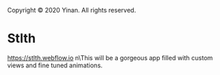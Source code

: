 Copyright © 2020 Yinan. All rights reserved.
# Stlth
 https://stlth.webflow.io
n\This will be a gorgeous app filled with custom views and fine tuned animations.

